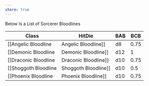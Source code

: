 ```yaml
---
share: true
---
```

Below Is a List of Sorcerer Bloodlines

| Class                  | HitDie | BAB  | BCB  |
| ---------------------- | ------ | ---- | ---- |
| [[Angelic Bloodline|Angelic Bloodline]]  | d8     | 0.75 | 1    |
| [[Demonic Bloodline|Demonic Bloodline]]  | d12    | 1    | 0.5  |
| [[Draconic Bloodline|Draconic Bloodline]] | d10    | 0.75 | 0.75 |
| [[Shoggoth Bloodline|Shoggoth Bloodline]] | d10    | 0.5  | 1    |
| [[Phoenix Bloodline|Phoenix Bloodline]]  | d10    | 0.75 | 0.75 |
